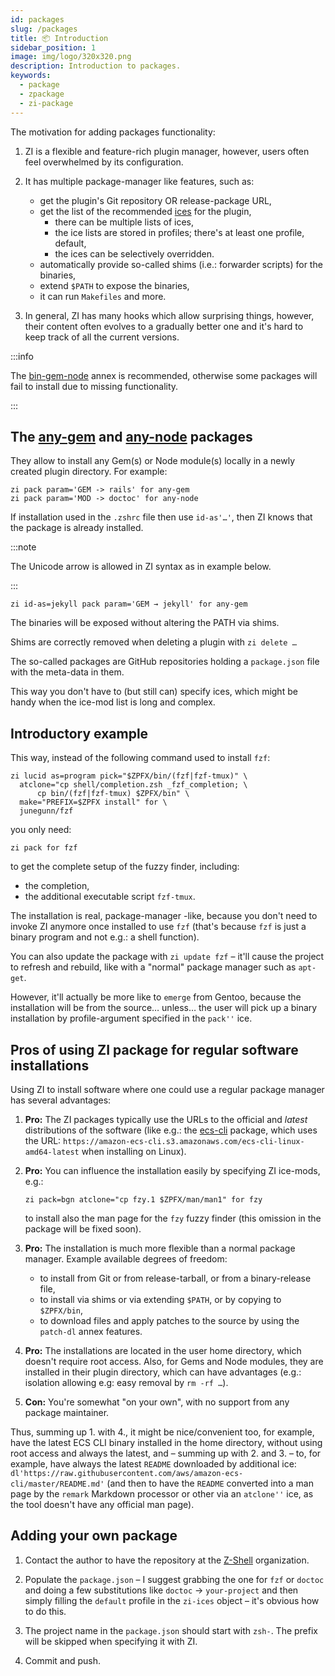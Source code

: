 ```yaml
---
id: packages
slug: /packages
title: 📦 Introduction
sidebar_position: 1
image: img/logo/320x320.png
description: Introduction to packages.
keywords:
  - package
  - zpackage
  - zi-package
---
```


The motivation for adding packages functionality:

1. ZI is a flexible and feature-rich plugin manager, however, users often feel overwhelmed by its configuration.

2. It has multiple package-manager like features, such as:

   - get the plugin's Git repository OR release-package URL,
   - get the list of the recommended [ices][7] for the plugin,
     - there can be multiple lists of ices,
     - the ice lists are stored in profiles; there's at least one profile, default,
     - the ices can be selectively overridden.
   - automatically provide so-called shims (i.e.: forwarder scripts) for the binaries,
   - extend `$PATH` to expose the binaries,
   - it can run `Makefiles` and more.

3. In general, ZI has many hooks which allow surprising things, however, their content often evolves to a gradually
   better one and it's hard to keep track of all the current versions.

:::info

The [bin-gem-node][3] annex is recommended, otherwise some packages will fail to install due to missing functionality.

:::

## The [any-gem][1] and [any-node][2] packages

They allow to install any Gem(s) or Node module(s) locally in a newly created plugin directory. For example:

```shell
zi pack param='GEM -> rails' for any-gem
zi pack param='MOD -> doctoc' for any-node
```

If installation used in the `.zshrc` file then use `id-as'…'`, then ZI knows that the package is already installed.

:::note

The Unicode arrow is allowed in ZI syntax as in example below.

:::

```shell
zi id-as=jekyll pack param='GEM → jekyll' for any-gem
```

The binaries will be exposed without altering the PATH via shims.

Shims are correctly removed when deleting a plugin with `zi delete …`

The so-called packages are GitHub repositories holding a `package.json` file with the meta-data in them.

This way you don't have to (but still can) specify ices, which might be handy when the ice-mod list is long and complex.

## Introductory example

This way, instead of the following command used to install `fzf`:

```shell
zi lucid as=program pick="$ZPFX/bin/(fzf|fzf-tmux)" \
  atclone="cp shell/completion.zsh _fzf_completion; \
      cp bin/(fzf|fzf-tmux) $ZPFX/bin" \
  make="PREFIX=$ZPFX install" for \
  junegunn/fzf
```

you only need:

```shell
zi pack for fzf
```

to get the complete setup of the fuzzy finder, including:

- the completion,
- the additional executable script `fzf-tmux`.

The installation is real, package-manager -like, because you don't need to invoke ZI anymore once installed to use `fzf`
(that's because `fzf` is just a binary program and not e.g.: a shell function).

You can also update the package with `zi update fzf` – it'll cause the project to refresh and rebuild, like with a
"normal" package manager such as `apt-get`.

However, it'll actually be more like to `emerge` from Gentoo, because the installation will be from the source… unless…
the user will pick up a binary installation by profile-argument specified in the `pack''` ice.

## Pros of using ZI package for regular software installations

Using ZI to install software where one could use a regular package manager has several advantages:

1. **Pro:** The ZI packages typically use the URLs to the official and _latest_ distributions of the software (like
   e.g.: the [ecs-cli][5] package, which uses the URL:
   `https://amazon-ecs-cli.s3.amazonaws.com/ecs-cli-linux-amd64-latest` when installing on Linux).

2. **Pro:** You can influence the installation easily by specifying ZI ice-mods, e.g.:

   ```shell
   zi pack=bgn atclone="cp fzy.1 $ZPFX/man/man1" for fzy
   ```

   to install also the man page for the `fzy` fuzzy finder (this omission in the package will be fixed soon).

3. **Pro:** The installation is much more flexible than a normal package manager. Example available degrees of freedom:

   - to install from Git or from release-tarball, or from a binary-release file,
   - to install via shims or via extending `$PATH`, or by copying to `$ZPFX/bin`,
   - to download files and apply patches to the source by using the `patch-dl` annex features.

4. **Pro:** The installations are located in the user home directory, which doesn't require root access. Also, for Gems
   and Node modules, they are installed in their plugin directory, which can have advantages (e.g.: isolation allowing
   e.g: easy removal by `rm -rf …`).

5. **Con:** You're somewhat "on your own", with no support from any package maintainer.

Thus, summing up 1. with 4., it might be nice/convenient too, for example, have the latest ECS CLI binary installed in
the home directory, without using root access and always the latest, and – summing up with 2. and 3. – to, for example,
have always the latest `README` downloaded by additional ice:
`dl'https://raw.githubusercontent.com/aws/amazon-ecs-cli/master/README.md'` (and then to have the `README` converted
into a man page by the `remark` Markdown processor or other via an `atclone''` ice, as the tool doesn't have any
official man page).

## Adding your own package

1. Contact the author to have the repository at the [Z-Shell][6] organization.

2. Populate the `package.json` – I suggest grabbing the one for `fzf` or `doctoc` and doing a few substitutions like
   `doctoc` → `your-project` and then simply filling the `default` profile in the `zi-ices` object – it's obvious how to
   do this.

3. The project name in the `package.json` should start with `zsh-`. The prefix will be skipped when specifying it with
   ZI.

4. Commit and push.

[1]: https://github.com/z-shell/any-gem
[2]: https://github.com/z-shell/any-node
[3]: /ecosystem/annexes/bin-gem-node
[4]: /docs/guides/ice-modifiers
[5]: https://github.com/z-shell/ecs-cli
[6]: https://github.com/z-shell
[7]: /docs/guides/syntax/ice
